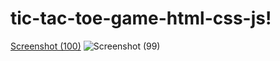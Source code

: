 # tic-tac-toe-game-html-css-js!
[Screenshot (100)](https://github.com/user-attachments/assets/2c23296d-da53-4710-bf78-a65ca58d18d8)
![Screenshot (99)](https://github.com/user-attachments/assets/4af1ff90-7dc9-4446-895a-8fd99ac51d23)
